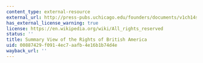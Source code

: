 ```yaml
---
content_type: external-resource
external_url: http://press-pubs.uchicago.edu/founders/documents/v1ch14s10.html
has_external_license_warning: true
license: https://en.wikipedia.org/wiki/All_rights_reserved
status: ''
title: Summary View of the Rights of British America
uid: 00887429-f091-4ec7-aafb-4e16b1b74d4e
wayback_url: ''
---
```

